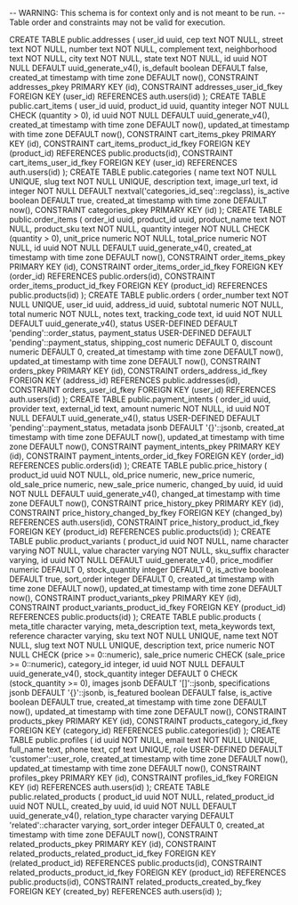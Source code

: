 -- WARNING: This schema is for context only and is not meant to be run.
-- Table order and constraints may not be valid for execution.

CREATE TABLE public.addresses (
  user_id uuid,
  cep text NOT NULL,
  street text NOT NULL,
  number text NOT NULL,
  complement text,
  neighborhood text NOT NULL,
  city text NOT NULL,
  state text NOT NULL,
  id uuid NOT NULL DEFAULT uuid_generate_v4(),
  is_default boolean DEFAULT false,
  created_at timestamp with time zone DEFAULT now(),
  CONSTRAINT addresses_pkey PRIMARY KEY (id),
  CONSTRAINT addresses_user_id_fkey FOREIGN KEY (user_id) REFERENCES auth.users(id)
);
CREATE TABLE public.cart_items (
  user_id uuid,
  product_id uuid,
  quantity integer NOT NULL CHECK (quantity > 0),
  id uuid NOT NULL DEFAULT uuid_generate_v4(),
  created_at timestamp with time zone DEFAULT now(),
  updated_at timestamp with time zone DEFAULT now(),
  CONSTRAINT cart_items_pkey PRIMARY KEY (id),
  CONSTRAINT cart_items_product_id_fkey FOREIGN KEY (product_id) REFERENCES public.products(id),
  CONSTRAINT cart_items_user_id_fkey FOREIGN KEY (user_id) REFERENCES auth.users(id)
);
CREATE TABLE public.categories (
  name text NOT NULL UNIQUE,
  slug text NOT NULL UNIQUE,
  description text,
  image_url text,
  id integer NOT NULL DEFAULT nextval('categories_id_seq'::regclass),
  is_active boolean DEFAULT true,
  created_at timestamp with time zone DEFAULT now(),
  CONSTRAINT categories_pkey PRIMARY KEY (id)
);
CREATE TABLE public.order_items (
  order_id uuid,
  product_id uuid,
  product_name text NOT NULL,
  product_sku text NOT NULL,
  quantity integer NOT NULL CHECK (quantity > 0),
  unit_price numeric NOT NULL,
  total_price numeric NOT NULL,
  id uuid NOT NULL DEFAULT uuid_generate_v4(),
  created_at timestamp with time zone DEFAULT now(),
  CONSTRAINT order_items_pkey PRIMARY KEY (id),
  CONSTRAINT order_items_order_id_fkey FOREIGN KEY (order_id) REFERENCES public.orders(id),
  CONSTRAINT order_items_product_id_fkey FOREIGN KEY (product_id) REFERENCES public.products(id)
);
CREATE TABLE public.orders (
  order_number text NOT NULL UNIQUE,
  user_id uuid,
  address_id uuid,
  subtotal numeric NOT NULL,
  total numeric NOT NULL,
  notes text,
  tracking_code text,
  id uuid NOT NULL DEFAULT uuid_generate_v4(),
  status USER-DEFINED DEFAULT 'pending'::order_status,
  payment_status USER-DEFINED DEFAULT 'pending'::payment_status,
  shipping_cost numeric DEFAULT 0,
  discount numeric DEFAULT 0,
  created_at timestamp with time zone DEFAULT now(),
  updated_at timestamp with time zone DEFAULT now(),
  CONSTRAINT orders_pkey PRIMARY KEY (id),
  CONSTRAINT orders_address_id_fkey FOREIGN KEY (address_id) REFERENCES public.addresses(id),
  CONSTRAINT orders_user_id_fkey FOREIGN KEY (user_id) REFERENCES auth.users(id)
);
CREATE TABLE public.payment_intents (
  order_id uuid,
  provider text,
  external_id text,
  amount numeric NOT NULL,
  id uuid NOT NULL DEFAULT uuid_generate_v4(),
  status USER-DEFINED DEFAULT 'pending'::payment_status,
  metadata jsonb DEFAULT '{}'::jsonb,
  created_at timestamp with time zone DEFAULT now(),
  updated_at timestamp with time zone DEFAULT now(),
  CONSTRAINT payment_intents_pkey PRIMARY KEY (id),
  CONSTRAINT payment_intents_order_id_fkey FOREIGN KEY (order_id) REFERENCES public.orders(id)
);
CREATE TABLE public.price_history (
  product_id uuid NOT NULL,
  old_price numeric,
  new_price numeric,
  old_sale_price numeric,
  new_sale_price numeric,
  changed_by uuid,
  id uuid NOT NULL DEFAULT uuid_generate_v4(),
  changed_at timestamp with time zone DEFAULT now(),
  CONSTRAINT price_history_pkey PRIMARY KEY (id),
  CONSTRAINT price_history_changed_by_fkey FOREIGN KEY (changed_by) REFERENCES auth.users(id),
  CONSTRAINT price_history_product_id_fkey FOREIGN KEY (product_id) REFERENCES public.products(id)
);
CREATE TABLE public.product_variants (
  product_id uuid NOT NULL,
  name character varying NOT NULL,
  value character varying NOT NULL,
  sku_suffix character varying,
  id uuid NOT NULL DEFAULT uuid_generate_v4(),
  price_modifier numeric DEFAULT 0,
  stock_quantity integer DEFAULT 0,
  is_active boolean DEFAULT true,
  sort_order integer DEFAULT 0,
  created_at timestamp with time zone DEFAULT now(),
  updated_at timestamp with time zone DEFAULT now(),
  CONSTRAINT product_variants_pkey PRIMARY KEY (id),
  CONSTRAINT product_variants_product_id_fkey FOREIGN KEY (product_id) REFERENCES public.products(id)
);
CREATE TABLE public.products (
  meta_title character varying,
  meta_description text,
  meta_keywords text,
  reference character varying,
  sku text NOT NULL UNIQUE,
  name text NOT NULL,
  slug text NOT NULL UNIQUE,
  description text,
  price numeric NOT NULL CHECK (price >= 0::numeric),
  sale_price numeric CHECK (sale_price >= 0::numeric),
  category_id integer,
  id uuid NOT NULL DEFAULT uuid_generate_v4(),
  stock_quantity integer DEFAULT 0 CHECK (stock_quantity >= 0),
  images jsonb DEFAULT '[]'::jsonb,
  specifications jsonb DEFAULT '{}'::jsonb,
  is_featured boolean DEFAULT false,
  is_active boolean DEFAULT true,
  created_at timestamp with time zone DEFAULT now(),
  updated_at timestamp with time zone DEFAULT now(),
  CONSTRAINT products_pkey PRIMARY KEY (id),
  CONSTRAINT products_category_id_fkey FOREIGN KEY (category_id) REFERENCES public.categories(id)
);
CREATE TABLE public.profiles (
  id uuid NOT NULL,
  email text NOT NULL UNIQUE,
  full_name text,
  phone text,
  cpf text UNIQUE,
  role USER-DEFINED DEFAULT 'customer'::user_role,
  created_at timestamp with time zone DEFAULT now(),
  updated_at timestamp with time zone DEFAULT now(),
  CONSTRAINT profiles_pkey PRIMARY KEY (id),
  CONSTRAINT profiles_id_fkey FOREIGN KEY (id) REFERENCES auth.users(id)
);
CREATE TABLE public.related_products (
  product_id uuid NOT NULL,
  related_product_id uuid NOT NULL,
  created_by uuid,
  id uuid NOT NULL DEFAULT uuid_generate_v4(),
  relation_type character varying DEFAULT 'related'::character varying,
  sort_order integer DEFAULT 0,
  created_at timestamp with time zone DEFAULT now(),
  CONSTRAINT related_products_pkey PRIMARY KEY (id),
  CONSTRAINT related_products_related_product_id_fkey FOREIGN KEY (related_product_id) REFERENCES public.products(id),
  CONSTRAINT related_products_product_id_fkey FOREIGN KEY (product_id) REFERENCES public.products(id),
  CONSTRAINT related_products_created_by_fkey FOREIGN KEY (created_by) REFERENCES auth.users(id)
);